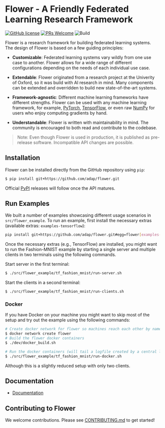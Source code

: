 # Flower - A Friendly Federated Learning Research Framework

[![GitHub license](https://img.shields.io/github/license/adap/flower)](https://github.com/adap/flower/blob/master/LICENSE)
[![PRs Welcome](https://img.shields.io/badge/PRs-welcome-brightgreen.svg)](https://github.com/adap/flower/blob/master/CONTRIBUTING.md)
![Build](https://github.com/adap/flower/workflows/Build/badge.svg)

Flower is a research framework for building federated learning systems. The
design of Flower is based on a few guiding principles:

* **Customizable**: Federated learning systems vary wildly from one use case to
  another. Flower allows for a wide range of different configurations depending
  on the needs of each individual use case.

* **Extendable**: Flower originated from a research project at the Univerity of
  Oxford, so it was build with AI research in mind. Many components can be
  extended and overridden to build new state-of-the-art systems. 

* **Framework-agnostic**: Different machine learning frameworks have different
  strengths. Flower can be used with any machine learning framework, for
  example, [PyTorch](https://pytorch.org),
  [TensorFlow](https://tensorflow.org), or even raw [NumPy](https://numpy.org/)
  for users who enjoy computing gradients by hand.

* **Understandable**: Flower is written with maintainability in mind. The
  community is encouraged to both read and contribute to the codebase.

> Note: Even though Flower is used in production, it is published as
> pre-release software. Incompatible API changes are possible.

## Installation

Flower can be installed directly from the GitHub repository using `pip`:

```bash
$ pip install git+https://github.com/adap/flower.git
```

Official [PyPI](https://pypi.org/) releases will follow once the API matures.

## Run Examples

We built a number of examples showcasing different usage scenarios in
`src/flower_example`. To run an example, first install the necessary extras
(available extras: `examples-tensorflow`):

```bash
pip install git+https://github.com/adap/flower.git#egg=flower[examples-tensorflow]
```

Once the necessary extras (e.g., TensorFlow) are installed, you might want to
run the Fashion-MNIST example by starting a single server and multiple clients
in two terminals using the following commands.

Start server in the first terminal:

```bash
$ ./src/flower_example/tf_fashion_mnist/run-server.sh
```

Start the clients in a second terminal:

```bash
$ ./src/flower_example/tf_fashion_mnist/run-clients.sh
```

### Docker

If you have Docker on your machine you might want to skip most of the setup and
try out the example using the following commands:

```bash
# Create docker network for flower so machines reach each other by name
$ docker network create flower
# Build the flower docker containers
$ ./dev/docker_build.sh

# Run the docker containers (will tail a logfile created by a central logserver)
$ ./src/flower_example/tf_fashion_mnist/run-docker.sh
```

Although this is a slightly reduced setup with only two clients.

## Documentation

* [Documentation](https://flower.adap.com/docs/)

## Contributing to Flower

We welcome contributions. Please see [CONTRIBUTING.md](CONTRIBUTING.md) to get
started!
